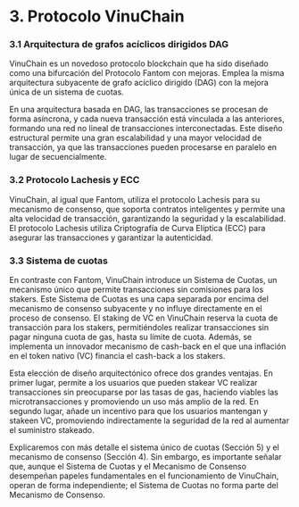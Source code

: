 # 3. Protocolo VinuChain

### 3.1 Arquitectura de grafos acíclicos dirigidos DAG <a href="#id-3.1-directed-acyclic-graph-architecture" id="id-3.1-directed-acyclic-graph-architecture"></a>

VinuChain es un novedoso protocolo blockchain que ha sido diseñado como una bifurcación del Protocolo Fantom con mejoras. Emplea la misma arquitectura subyacente de grafo acíclico dirigido (DAG) con la mejora única de un sistema de cuotas.

En una arquitectura basada en DAG, las transacciones se procesan de forma asíncrona, y cada nueva transacción está vinculada a las anteriores, formando una red no lineal de transacciones interconectadas. Este diseño estructural permite una gran escalabilidad y una mayor velocidad de transacción, ya que las transacciones pueden procesarse en paralelo en lugar de secuencialmente.

### 3.2 Protocolo Lachesis y ECC <a href="#id-3.2-lachesis-protocol-and-ecc" id="id-3.2-lachesis-protocol-and-ecc"></a>

VinuChain, al igual que Fantom, utiliza el protocolo Lachesis para su mecanismo de consenso, que soporta contratos inteligentes y permite una alta velocidad de transacción, garantizando la seguridad y la escalabilidad. El protocolo Lachesis utiliza Criptografía de Curva Elíptica (ECC) para asegurar las transacciones y garantizar la autenticidad.

### 3.3 Sistema de cuotas

En contraste con Fantom, VinuChain introduce un Sistema de Cuotas, un mecanismo único que permite transacciones sin comisiones para los stakers. Este Sistema de Cuotas es una capa separada por encima del mecanismo de consenso subyacente y no influye directamente en el proceso de consenso. El staking de VC en VinuChain reserva la cuota de transacción para los stakers, permitiéndoles realizar transacciones sin pagar ninguna cuota de gas, hasta su límite de cuota. Además, se implementa un innovador mecanismo de cash-back en el que una inflación en el token nativo (VC) financia el cash-back a los stakers.

Esta elección de diseño arquitectónico ofrece dos grandes ventajas. En primer lugar, permite a los usuarios que pueden stakear VC realizar transacciones sin preocuparse por las tasas de gas, haciendo viables las microtransacciones y promoviendo un uso más amplio de la red. En segundo lugar, añade un incentivo para que los usuarios mantengan y stakeen VC, promoviendo indirectamente la seguridad de la red al aumentar el suministro stakeado.

Explicaremos con más detalle el sistema único de cuotas (Sección 5) y el mecanismo de consenso (Sección 4). Sin embargo, es importante señalar que, aunque el Sistema de Cuotas y el Mecanismo de Consenso desempeñan papeles fundamentales en el funcionamiento de VinuChain, operan de forma independiente; el Sistema de Cuotas no forma parte del Mecanismo de Consenso.

